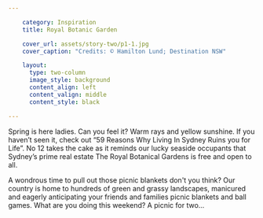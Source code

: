 ```yaml
---

    category: Inspiration
    title: Royal Botanic Garden

    cover_url: assets/story-two/p1-1.jpg
    cover_caption: "Credits: © Hamilton Lund; Destination NSW"

    layout:
      type: two-column
      image_style: background
      content_align: left
      content_valign: middle
      content_style: black

---
```


Spring is here ladies. Can you feel it? Warm rays and yellow sunshine. If you haven’t seen it, check out “59 Reasons Why Living In Sydney Ruins you for Life”. No 12 takes the cake as it reminds our lucky seaside occupants that Sydney’s prime real estate The Royal Botanical Gardens is free and open to all. 

A wondrous time to pull out those picnic blankets don't you think? Our country is home to hundreds of green and grassy landscapes, manicured and eagerly anticipating your friends and families picnic blankets and ball games. What are you doing this weekend? A picnic for two...
